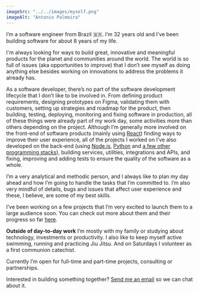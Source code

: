 ```yaml
---
imageSrc: "../../images/myself.png"
imageAlt: "Antonio Palmeira"
---
```


I’m a software engineer from Brazil 🇧🇷. I’m 32 years old and I’ve been building software for about 8 years of my life.

I'm always looking for ways to build great, innovative and meaningful products for the planet and communities around the world. The world is so full of issues (aka opportunities to improve) that I don’t see myself as doing anything else besides working on innovations to address the problems it already has.

As a software developer, there’s no part of the software development lifecycle that I don’t like to be involved in. From defining product requirements, designing prototypes on Figma, validating them with customers, setting up strategies and roadmap for the product, then building, testing, deploying, monitoring and fixing software in production, all of these things were already part of my work day, some activities more than others depending on the project. Although I’m generally more involved on the front-end of software products (mainly using <u>React</u>) finding ways to improve their user experience, all of the projects I worked on I’ve also developed on the back-end (using <u>Node.js</u>, <u>Python</u> and <a href="/#details">a few other programming stacks</a>), building services, utilities, integrations and APIs, and fixing, improving and adding tests to ensure the quality of the software as a whole.

I’m a very analytical and methodic person, and I always like to plan my day ahead and how I’m going to handle the tasks that I’m committed to. I’m also very mindful of details, bugs and issues that affect user experience and these, I believe, are some of my best skills.

I’ve been working on a few projects that I’m very excited to launch them to a large audience soon. You can check out more about them and their progress so far <a href="/blog">here</a>.

<b>Outside of day-to-day work</b> I’m mostly with my family or studying about technology, investments or productivity. I also like to keep myself active swimming, running and practicing Jiu Jitsu. And on Saturdays I volunteer as a first communion catechist.

Currently I’m open for full-time and part-time projects, consulting or partnerships.

Interested in building something together? <a href="/#github">Send me an email</a> so we can chat about it.
